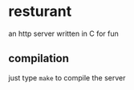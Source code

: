 # resturant
an http server written in C for fun

## compilation
just type `make` to compile the server

